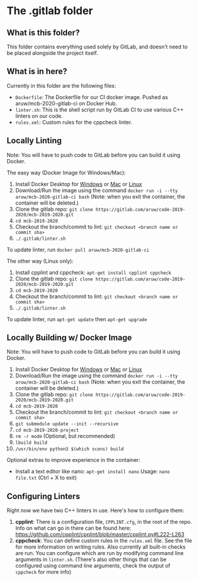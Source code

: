 # The .gitlab folder

## What is this folder?
This folder contains everything used solely by GitLab, and doesn't need to be placed alongside the project itself.

## What is in here?
Currently in this folder are the following files:
- `Dockerfile`: The Dockerfile for our CI docker image. Pushed as aruw/mcb-2020-gitlab-ci on Docker Hub.
- `linter.sh`: This is the shell script run by GitLab CI to use various C++ linters on our code.
- `rules.xml`: Custom rules for the cppcheck linter.

## Locally Linting
Note: You will have to push code to GitLab before you can build it using Docker.

The easy way (Docker Image for Windows/Mac):
1) Install Docker Desktop for [Windows](https://download.docker.com/win/stable/Docker%20Desktop%20Installer.exe) or [Mac](https://download.docker.com/mac/stable/Docker.dmg) or [Linux](https://docs.docker.com/install/)
2) Download/Run the image using the command `docker run -i --tty aruw/mcb-2020-gitlab-ci bash` (Note: when you exit the container, the container will be deleted.)
3) Clone the gitlab repo: `git clone https://gitlab.com/aruw/code-2019-2020/mcb-2019-2020.git`
4) `cd mcb-2019-2020`
5) Checkout the branch/commit to lint: `git checkout <branch name or commit sha>`
6) `./.gitlab/linter.sh`

To update linter, run `docker pull aruw/mcb-2020-gitlab-ci`

The other way (Linux only):
1) Install cpplint and cppcheck: `apt-get install cpplint cppcheck`
2) Clone the gitlab repo: `git clone https://gitlab.com/aruw/code-2019-2020/mcb-2019-2020.git`
3) `cd mcb-2019-2020`
4) Checkout the branch/commit to lint: `git checkout <branch name or commit sha>`
5) `./.gitlab/linter.sh`

To update linter, run `apt-get update` then `apt-get upgrade`

## Locally Building w/ Docker Image
Note: You will have to push code to GitLab before you can build it using Docker.

1) Install Docker Desktop for [Windows](https://download.docker.com/win/stable/Docker%20Desktop%20Installer.exe) or [Mac](https://download.docker.com/mac/stable/Docker.dmg) or [Linux](https://docs.docker.com/install/)
2) Download/Run the image using the command `docker run -i --tty aruw/mcb-2020-gitlab-ci bash` (Note: when you exit the container, the container will be deleted.)
3) Clone the gitlab repo: `git clone https://gitlab.com/aruw/code-2019-2020/mcb-2019-2020.git`
4) `cd mcb-2019-2020`
5) Checkout the branch/commit to lint: `git checkout <branch name or commit sha>`
6) `git submodule update --init --recursive`
7) `cd mcb-2019-2020-project`
8) `rm -r modm` (Optional, but recommended)
9) `lbuild build`
10) `/usr/bin/env python3 $(which scons) build`

Optional extras to improve experience in the container:
- Install a text editor like nano: `apt-get install nano` Usage: `nano file.txt` (Ctrl + X to exit)

## Configuring Linters
Right now we have two C++ linters in use. Here's how to configure them:
1) **cpplint**: There is a configuration file, `CPPLINT.cfg`, in the root of the repo. Info on what can go in there can be found here: https://github.com/cpplint/cpplint/blob/master/cpplint.py#L222-L263
2) **cppcheck**: You can define custom rules in the `rules.xml` file. See the file for more information on writing rules. Also currently all built-in checks are run. You can configure which are run by modifying command line arguments in `linter.sh`. (There's also other things that can be configured using command line arguments, check the output of `cppcheck` for more info)